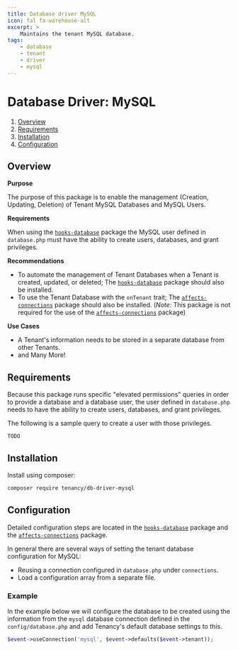 ```yaml
---
title: Database driver MySQL
icon: fal fa-warehouse-alt
excerpt: >
    Maintains the tenant MySQL database.
tags:
    - database
    - tenant
    - driver
    - mysql
---
```

# Database Driver: MySQL

1. [Overview](#overview)
2. [Requirements](#requirements)
3. [Installation](#installation)
4. [Configuration](#configuration)

## Overview

**Purpose**

The purpose of this package is to enable the management (Creation, Updating, Deletion) of Tenant MySQL Databases and MySQL Users.

**Requirements**

When using the [`hooks-database`](hooks-database) package the MySQL user defined in `database.php` must have the ability to create users, databases, and grant privileges.

**Recommendations**

- To automate the management of Tenant Databases when a Tenant is created, updated, or deleted; The [`hooks-database`](hooks-database) package should also be installed.
- To use the Tenant Database with the `onTenant` trait; The [`affects-connections`](https://tenancy.dev/docs/tenancy/1.x/affects-connections) package should also be installed. (*Note:* This package is not required for the use of the [`affects-connections`](affects-connections) package)

 **Use Cases**

- A Tenant's information needs to be stored in a separate database from other Tenants.
- and Many More!

## Requirements

Because this package runs specific "elevated permissions" queries in order to provide a database and a database user, the user defined in `database.php` needs to have the ability to create users, databases, and grant privileges.

The following is a sample query to create a user with those privileges. 

```mysql
TODO
```

## Installation

Install using composer:

```bash
composer require tenancy/db-driver-mysql
```

## Configuration

Detailed configuration steps are located in the [`hooks-database`](hooks-database) package and the [`affects-connections`](affects-connections) package.

In general there are several ways of setting the tenant database configuration for MySQL:

- Reusing a connection configured in `database.php` under `connections`.
- Load a configuration array from a separate file.

### Example

In the example below we will configure the database to be created using the information from the `mysql` database connection defined in the `config/database.php` and add Tenancy's default database settings to this.

```php
$event->useConnection('mysql', $event->defaults($event->tenant));
```

